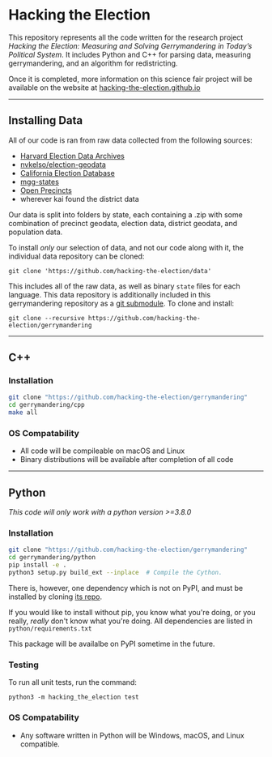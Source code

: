# Hacking the Election

This repository represents all the code written for the research project *Hacking the Election: Measuring and Solving Gerrymandering in Today’s Political System*. It includes Python and C++ for parsing data, measuring gerrymandering, and an algorithm for redistricting.

Once it is completed, more information on this science fair project will be available on the website at [hacking-the-election.github.io](https://hacking-the-election.github.io)

---

## Installing Data
All of our code is ran from raw data collected from the following sources:
- [Harvard Election Data Archives](https://projects.iq.harvard.edu/eda/home)
- [nvkelso/election-geodata](https://github.com/nvkelso/election-geodata)
- [California Election Database](https://statewidedatabase.org/)
- [mgg-states](https://github.com/mggg-states)
- [Open Precincts](https://openprecincts.org)
- wherever kai found the district data

Our data is split into folders by state, each containing a .zip with some combination of 
precinct geodata, election data, district geodata, and population data.

To install *only* our selection of data, and not our code along with it, the individual data repository can be cloned:
```
git clone 'https://github.com/hacking-the-election/data'
```
This includes all of the raw data, as well as binary `state` files for each language. This data repository is additionally included in this gerrymandering repository as a [git submodule](https://github.blog/2016-02-01-working-with-submodules/). To clone and install:
```
git clone --recursive https://github.com/hacking-the-election/gerrymandering
```

---

## C++

### Installation
```bash
git clone "https://github.com/hacking-the-election/gerrymandering"
cd gerrymandering/cpp
make all
```

### OS Compatability
- All code will be compileable on macOS and Linux
- Binary distributions will be available after completion of all code
  
---  
  
## Python

*This code will only work with a python version >=3.8.0*

### Installation
```bash
git clone "https://github.com/hacking-the-election/gerrymandering"
cd gerrymandering/python
pip install -e .
python3 setup.py build_ext --inplace  # Compile the Cython.
```

There is, however, one dependency which is not on PyPI, and must be installed by cloning [its repo](https://github.com/weddige/miniball).

If you would like to install without pip, you know what you're doing, or you really, _really_ don't know what you're doing.
All dependencies are listed in `python/requirements.txt`

This package will be availalbe on PyPI sometime in the future.

### Testing

To run all unit tests, run the command:

```
python3 -m hacking_the_election test
```

### OS Compatability
- Any software written in Python will be Windows, macOS, and Linux compatible.
